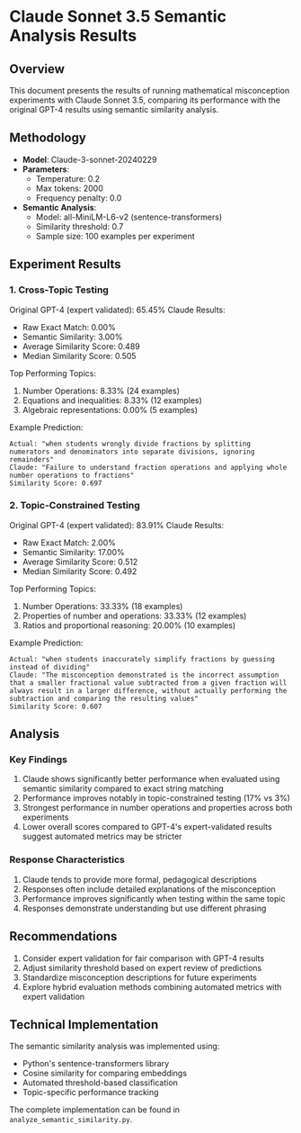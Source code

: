 # Claude Sonnet 3.5 Semantic Analysis Results

## Overview
This document presents the results of running mathematical misconception experiments with Claude Sonnet 3.5, comparing its performance with the original GPT-4 results using semantic similarity analysis.

## Methodology
- **Model**: Claude-3-sonnet-20240229
- **Parameters**:
  * Temperature: 0.2
  * Max tokens: 2000
  * Frequency penalty: 0.0
- **Semantic Analysis**:
  * Model: all-MiniLM-L6-v2 (sentence-transformers)
  * Similarity threshold: 0.7
  * Sample size: 100 examples per experiment

## Experiment Results

### 1. Cross-Topic Testing
Original GPT-4 (expert validated): 65.45%
Claude Results:
- Raw Exact Match: 0.00%
- Semantic Similarity: 3.00%
- Average Similarity Score: 0.489
- Median Similarity Score: 0.505

Top Performing Topics:
1. Number Operations: 8.33% (24 examples)
2. Equations and inequalities: 8.33% (12 examples)
3. Algebraic representations: 0.00% (5 examples)

Example Prediction:
```
Actual: "when students wrongly divide fractions by splitting numerators and denominators into separate divisions, ignoring remainders"
Claude: "Failure to understand fraction operations and applying whole number operations to fractions"
Similarity Score: 0.697
```

### 2. Topic-Constrained Testing
Original GPT-4 (expert validated): 83.91%
Claude Results:
- Raw Exact Match: 2.00%
- Semantic Similarity: 17.00%
- Average Similarity Score: 0.512
- Median Similarity Score: 0.492

Top Performing Topics:
1. Number Operations: 33.33% (18 examples)
2. Properties of number and operations: 33.33% (12 examples)
3. Ratios and proportional reasoning: 20.00% (10 examples)

Example Prediction:
```
Actual: "when students inaccurately simplify fractions by guessing instead of dividing"
Claude: "The misconception demonstrated is the incorrect assumption that a smaller fractional value subtracted from a given fraction will always result in a larger difference, without actually performing the subtraction and comparing the resulting values"
Similarity Score: 0.607
```

## Analysis

### Key Findings
1. Claude shows significantly better performance when evaluated using semantic similarity compared to exact string matching
2. Performance improves notably in topic-constrained testing (17% vs 3%)
3. Strongest performance in number operations and properties across both experiments
4. Lower overall scores compared to GPT-4's expert-validated results suggest automated metrics may be stricter

### Response Characteristics
1. Claude tends to provide more formal, pedagogical descriptions
2. Responses often include detailed explanations of the misconception
3. Performance improves significantly when testing within the same topic
4. Responses demonstrate understanding but use different phrasing

## Recommendations
1. Consider expert validation for fair comparison with GPT-4 results
2. Adjust similarity threshold based on expert review of predictions
3. Standardize misconception descriptions for future experiments
4. Explore hybrid evaluation methods combining automated metrics with expert validation

## Technical Implementation
The semantic similarity analysis was implemented using:
- Python's sentence-transformers library
- Cosine similarity for comparing embeddings
- Automated threshold-based classification
- Topic-specific performance tracking

The complete implementation can be found in `analyze_semantic_similarity.py`.
